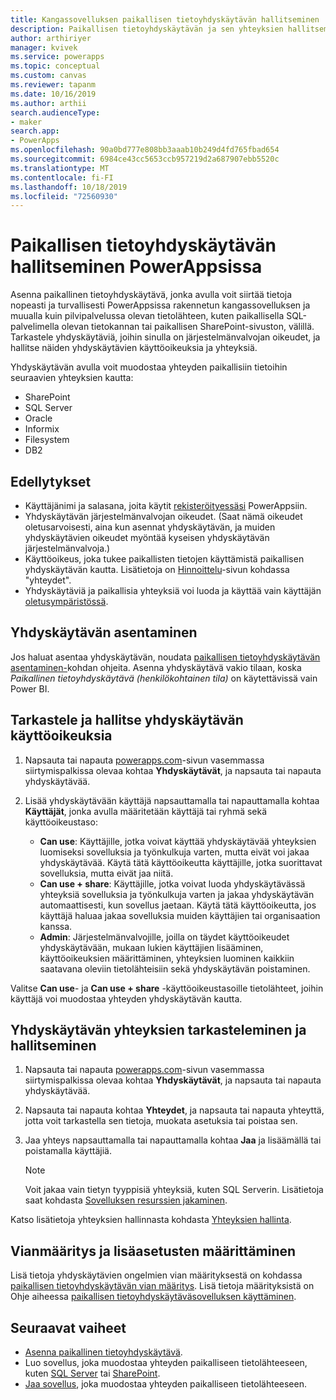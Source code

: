 ```yaml
---
title: Kangassovelluksen paikallisen tietoyhdyskäytävän hallitseminen | Microsoft Docs
description: Paikallisen tietoyhdyskäytävän ja sen yhteyksien hallitseminen
author: arthiriyer
manager: kvivek
ms.service: powerapps
ms.topic: conceptual
ms.custom: canvas
ms.reviewer: tapanm
ms.date: 10/16/2019
ms.author: arthii
search.audienceType:
- maker
search.app:
- PowerApps
ms.openlocfilehash: 90a0bd777e808bb3aaab10b249d4fd765fbad654
ms.sourcegitcommit: 6984ce43cc5653ccb957219d2a687907ebb5520c
ms.translationtype: MT
ms.contentlocale: fi-FI
ms.lasthandoff: 10/18/2019
ms.locfileid: "72560930"
---
```

# <a name="manage-an-on-premises-data-gateway-in-powerapps"></a>Paikallisen tietoyhdyskäytävän hallitseminen PowerAppsissa

Asenna paikallinen tietoyhdyskäytävä, jonka avulla voit siirtää tietoja nopeasti ja turvallisesti PowerAppsissa rakennetun kangassovelluksen ja muualla kuin pilvipalvelussa olevan tietolähteen, kuten paikallisella SQL-palvelimella olevan tietokannan tai paikallisen SharePoint-sivuston, välillä. Tarkastele yhdyskäytäviä, joihin sinulla on järjestelmänvalvojan oikeudet, ja hallitse näiden yhdyskäytävien käyttöoikeuksia ja yhteyksiä.

Yhdyskäytävän avulla voit muodostaa yhteyden paikallisiin tietoihin seuraavien yhteyksien kautta:

* SharePoint
* SQL Server
* Oracle
* Informix
* Filesystem
* DB2

## <a name="prerequisites"></a>Edellytykset

* Käyttäjänimi ja salasana, joita käytit [rekisteröityessäsi](../signup-for-powerapps.md) PowerAppsiin.
* Yhdyskäytävän järjestelmänvalvojan oikeudet. (Saat nämä oikeudet oletusarvoisesti, aina kun asennat yhdyskäytävän, ja muiden yhdyskäytävien oikeudet myöntää kyseisen yhdyskäytävän järjestelmänvalvoja.)
* Käyttöoikeus, joka tukee paikallisten tietojen käyttämistä paikallisen yhdyskäytävän kautta. Lisätietoja on [Hinnoittelu](https://powerapps.microsoft.com/pricing/)-sivun kohdassa "yhteydet".
* Yhdyskäytäviä ja paikallisia yhteyksiä voi luoda ja käyttää vain käyttäjän [oletusympäristössä](working-with-environments.md).

## <a name="install-a-gateway"></a>Yhdyskäytävän asentaminen

Jos haluat asentaa yhdyskäytävän, noudata [paikallisen tietoyhdyskäytävän asentaminen-](/data-integration/gateway/service-gateway-install)kohdan ohjeita. Asenna yhdyskäytävä vakio tilaan, koska _Paikallinen tietoyhdyskäytävä (henkilökohtainen tila)_ on käytettävissä vain Power BI.

## <a name="view-and-manage-gateway-permissions"></a>Tarkastele ja hallitse yhdyskäytävän käyttöoikeuksia

1. Napsauta tai napauta [powerapps.com](https://web.powerapps.com?utm_source=padocs&utm_medium=linkinadoc&utm_campaign=referralsfromdoc)-sivun vasemmassa siirtymispalkissa olevaa kohtaa **Yhdyskäytävät**, ja napsauta tai napauta yhdyskäytävää.

2. Lisää yhdyskäytävään käyttäjä napsauttamalla tai napauttamalla kohtaa **Käyttäjät**, jonka avulla määritetään käyttäjä tai ryhmä sekä käyttöoikeustaso:

   * **Can use**: Käyttäjille, jotka voivat käyttää yhdyskäytävää yhteyksien luomiseksi sovelluksia ja työnkulkuja varten, mutta eivät voi jakaa yhdyskäytävää. Käytä tätä käyttöoikeutta käyttäjille, jotka suorittavat sovelluksia, mutta eivät jaa niitä.
   * **Can use + share**: Käyttäjille, jotka voivat luoda yhdyskäytävässä yhteyksiä sovelluksia ja työnkulkuja varten ja jakaa yhdyskäytävän automaattisesti, kun sovellus jaetaan. Käytä tätä käyttöoikeutta, jos käyttäjä haluaa jakaa sovelluksia muiden käyttäjien tai organisaation kanssa.
   * **Admin**: Järjestelmänvalvojille, joilla on täydet käyttöoikeudet yhdyskäytävään, mukaan lukien käyttäjien lisääminen, käyttöoikeuksien määrittäminen, yhteyksien luominen kaikkiin saatavana oleviin tietolähteisiin sekä yhdyskäytävän poistaminen.

Valitse **Can use**- ja **Can use + share** -käyttöoikeustasoille tietolähteet, joihin käyttäjä voi muodostaa yhteyden yhdyskäytävän kautta.

## <a name="view-and-manage-gateway-connections"></a>Yhdyskäytävän yhteyksien tarkasteleminen ja hallitseminen

1. Napsauta tai napauta [powerapps.com](https://web.powerapps.com?utm_source=padocs&utm_medium=linkinadoc&utm_campaign=referralsfromdoc)-sivun vasemmassa siirtymispalkissa olevaa kohtaa **Yhdyskäytävät**, ja napsauta tai napauta yhdyskäytävää.

2. Napsauta tai napauta kohtaa **Yhteydet**, ja napsauta tai napauta yhteyttä, jotta voit tarkastella sen tietoja, muokata asetuksia tai poistaa sen.

3. Jaa yhteys napsauttamalla tai napauttamalla kohtaa **Jaa** ja lisäämällä tai poistamalla käyttäjiä.

    > [!NOTE]
   > Voit jakaa vain tietyn tyyppisiä yhteyksiä, kuten SQL Serverin. Lisätietoja saat kohdasta [Sovelluksen resurssien jakaminen](share-app-resources.md).

Katso lisätietoja yhteyksien hallinnasta kohdasta [Yhteyksien hallinta](add-manage-connections.md).

## <a name="troubleshooting-and-advanced-configuration"></a>Vianmääritys ja lisäasetusten määrittäminen

Lisä tietoja yhdyskäytävien ongelmien vian määrityksestä on kohdassa [paikallisen tietoyhdyskäytävän vian määritys](/data-integration/gateway/service-gateway-tshoot). Lisä tietoja määrityksistä on Ohje aiheessa [paikallisen tietoyhdyskäytäväsovelluksen käyttäminen](/data-integration/gateway/service-gateway-app).

## <a name="next-steps"></a>Seuraavat vaiheet

* [Asenna paikallinen tietoyhdyskäytävä](/data-integration/gateway/service-gateway-install).
* Luo sovellus, joka muodostaa yhteyden paikalliseen tietolähteeseen, kuten [SQL Server](connections/connection-azure-sqldatabase.md) tai [SharePoint](connections/connection-sharepoint-online.md).
* [Jaa sovellus](share-app.md), joka muodostaa yhteyden paikalliseen tietolähteeseen.
